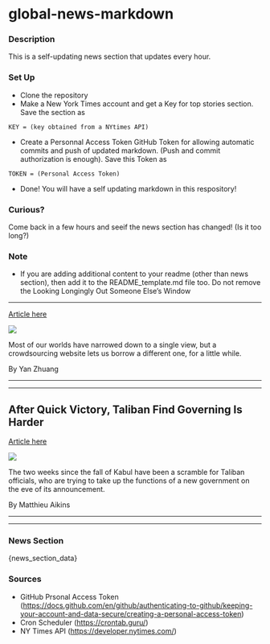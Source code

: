 # global-news-markdown

### Description 
This is a self-updating news section that updates every hour.

### Set Up 
* Clone the repository
* Make a New York Times account and get a Key for top stories section. Save the section as 
 ```
 KEY = (key obtained from a NYtimes API)
 ```
*  Create a Personnal Access Token GitHub Token for allowing automatic commits and push of updated markdown. (Push and commit authorization is enough). Save this Token as 
```
TOKEN = (Personal Access Token)
```
* Done! You will have a self updating markdown in this respository!

### Curious?
Come back in a few hours and seeif the news section has changed! (Is it too long?)

### Note
* If you are adding additional content to your readme (other than news section), then add it to the README_template.md file too. Do not remove the Looking Longingly Out Someone Else’s Window
-------------------------------------------

[Article here](https://www.nytimes.com/2021/09/03/world/australia/looking-longingly-out-someone-elses-window.html)

[![](https://static01.nyt.com/images/2021/09/03/world/03australialetter223-NL/merlin_193541643_e77d21e3-923b-4898-b252-977b2afbde06-superJumbo.jpg)](https://www.nytimes.com/2021/09/03/world/australia/looking-longingly-out-someone-elses-window.html)

Most of our worlds have narrowed down to a single view, but a crowdsourcing website lets us borrow a different one, for a little while.

By Yan Zhuang

* * *

* * *

After Quick Victory, Taliban Find Governing Is Harder
-----------------------------------------------------

[Article here](https://www.nytimes.com/2021/09/01/world/asia/afghanistan-taliban-victory-governing.html)

[![](https://static01.nyt.com/images/2021/09/01/world/01taliban-govern1/merlin_193997712_378f35bc-9f40-4ce9-8c4a-f46dce8a6f75-superJumbo.jpg)](https://www.nytimes.com/2021/09/01/world/asia/afghanistan-taliban-victory-governing.html)

The two weeks since the fall of Kabul have been a scramble for Taliban officials, who are trying to take up the functions of a new government on the eve of its announcement.

By Matthieu Aikins

* * *

* * *

### News Section 
{news_section_data}


### Sources 
* GitHub Prsonal Access Token (https://docs.github.com/en/github/authenticating-to-github/keeping-your-account-and-data-secure/creating-a-personal-access-token)
* Cron Scheduler (https://crontab.guru/)
* NY Times API (https://developer.nytimes.com/)
